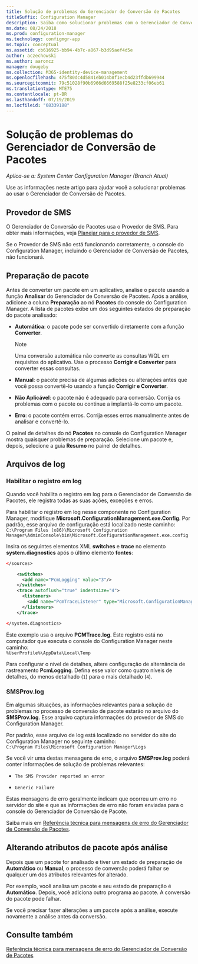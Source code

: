 ```yaml
---
title: Solução de problemas do Gerenciador de Conversão de Pacotes
titleSuffix: Configuration Manager
description: Saiba como solucionar problemas com o Gerenciador de Conversão de Pacotes no Configuration Manager.
ms.date: 08/24/2018
ms.prod: configuration-manager
ms.technology: configmgr-app
ms.topic: conceptual
ms.assetid: cb616925-bb94-4b7c-a867-b3d95aef4d5e
author: aczechowski
ms.author: aaroncz
manager: dougeby
ms.collection: M365-identity-device-management
ms.openlocfilehash: 475f80dc4d5841eb014b8f1ecb4d23ffdb699944
ms.sourcegitcommit: 79c51028f90b6966d6669588f25e8233cf06eb61
ms.translationtype: MTE75
ms.contentlocale: pt-BR
ms.lasthandoff: 07/19/2019
ms.locfileid: "68339188"
---
```

# <a name="troubleshoot-package-conversion-manager"></a>Solução de problemas do Gerenciador de Conversão de Pacotes

*Aplica-se a: System Center Configuration Manager (Branch Atual)*

<!--1357861-->

Use as informações neste artigo para ajudar você a solucionar problemas ao usar o Gerenciador de Conversão de Pacotes.



## <a name="sms-provider"></a>Provedor de SMS

O Gerenciador de Conversão de Pacotes usa o Provedor de SMS. Para obter mais informações, veja [Planejar para o provedor de SMS](/sccm/core/plan-design/hierarchy/plan-for-the-sms-provider).

Se o Provedor de SMS não está funcionando corretamente, o console do Configuration Manager, incluindo o Gerenciador de Conversão de Pacotes, não funcionará.



## <a name="package-readiness"></a>Preparação de pacote

Antes de converter um pacote em um aplicativo, analise o pacote usando a função **Analisar** do Gerenciador de Conversão de Pacotes. Após a análise, adicione a coluna **Preparação** ao nó **Pacotes** do console do Configuration Manager. A lista de pacotes exibe um dos seguintes estados de preparação do pacote analisado:

- **Automática**: o pacote pode ser convertido diretamente com a função **Converter**.      

  > [!NOTE]  
  > Uma conversão automática não converte as consultas WQL em requisitos do aplicativo. Use o processo **Corrigir e Converter** para converter essas consultas.  

- **Manual**: o pacote precisa de algumas adições ou alterações antes que você possa convertê-lo usando a função **Corrigir e Converter**.  

- **Não Aplicável**: o pacote não é adequado para conversão. Corrija os problemas com o pacote ou continue a implantá-lo como um pacote.  

- **Erro**: o pacote contém erros. Corrija esses erros manualmente antes de analisar e convertê-lo.  

O painel de detalhes do nó **Pacotes** no console do Configuration Manager mostra quaisquer problemas de preparação. Selecione um pacote e, depois, selecione a guia **Resumo** no painel de detalhes.



## <a name="log-files"></a>Arquivos de log

### <a name="enable-logging"></a>Habilitar o registro em log

Quando você habilita o registro em log para o Gerenciador de Conversão de Pacotes, ele registra todas as suas ações, exceções e erros. 

Para habilitar o registro em log nesse componente no Configuration Manager, modifique **Microsoft.ConfigurationManagement.exe.Config**. Por padrão, esse arquivo de configuração está localizado neste caminho:  
`C:\Program Files (x86)\Microsoft Configuration Manager\AdminConsole\bin\Microsoft.ConfigurationManagement.exe.config`  

Insira os seguintes elementos XML **switches** e **trace** no elemento **system.diagnostics** após o último elemento **fontes**:

``` XML
</sources>

    <switches>
      <add name="PcmLogging" value="3"/>
    </switches>
    <trace autoflush="true" indentsize="4">
      <listeners>
        <add name="PcmTraceListener" type="Microsoft.ConfigurationManagement.UserCentric.Logging.RolloverLogTraceListener, Microsoft.ConfigurationManagement.UserCentric.Logging" initializeData="%UserProfile%\AppData\Local\Temp\PcmTrace.log"/>
      </listeners>
    </trace>

</system.diagnostics>
```

Este exemplo usa o arquivo **PCMTrace.log**. Este registro está no computador que executa o console do Configuration Manager neste caminho:  
`%UserProfile%\AppData\Local\Temp`

Para configurar o nível de detalhes, altere configuração de alternância de rastreamento **PcmLogging**. Defina esse valor como quatro níveis de detalhes, do menos detalhado (`1`) para o mais detalhado (`4`).


### <a name="smsprovlog"></a>SMSProv.log

Em algumas situações, as informações relevantes para a solução de problemas no processo de conversão de pacote estarão no arquivo do **SMSProv.log**. Esse arquivo captura informações do provedor de SMS do Configuration Manager.

Por padrão, esse arquivo de log está localizado no servidor do site do Configuration Manager no seguinte caminho:  
`C:\Program Files\Microsoft Configuration Manager\Logs`

Se você vir uma destas mensagens de erro, o arquivo **SMSProv.log** poderá conter informações de solução de problemas relevantes:

- `The SMS Provider reported an error`

- `Generic Failure`

Estas mensagens de erro geralmente indicam que ocorreu um erro no servidor do site e que as informações de erro não foram enviadas para o console do Gerenciador de Conversão de Pacote.

Saiba mais em [Referência técnica para mensagens de erro do Gerenciador de Conversão de Pacotes](/sccm/apps/pcm/error-messages).



## <a name="changing-package-attributes-after-analysis"></a>Alterando atributos de pacote após análise

Depois que um pacote for analisado e tiver um estado de preparação de **Automático** ou **Manual**, o processo de conversão poderá falhar se qualquer um dos atributos relevantes for alterado.

Por exemplo, você analisa um pacote e seu estado de preparação é **Automático**. Depois, você adiciona outro programa ao pacote. A conversão do pacote pode falhar.

Se você precisar fazer alterações a um pacote após a análise, execute novamente a análise antes da conversão. 



## <a name="see-also"></a>Consulte também

[Referência técnica para mensagens de erro do Gerenciador de Conversão de Pacotes](/sccm/apps/pcm/error-messages)
